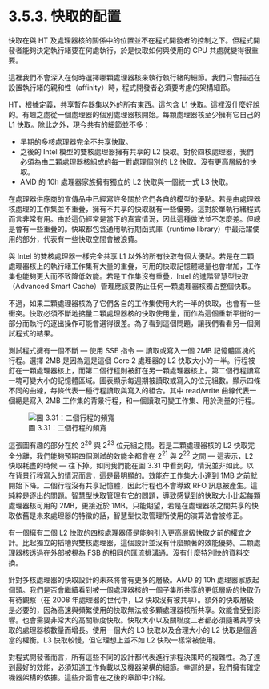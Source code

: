 # 3.5.3. 快取的配置

快取在與 HT 及處理器核的關係中的位置並不在程式開發者的控制之下。但程式開發者能夠決定執行緒要在何處執行，於是快取如何與使用的 CPU 共處就變得很重要。

這裡我們不會深入在何時選擇哪顆處理器核來執行執行緒的細節。我們只會描述在設置執行緒的親和性（affinity）時，程式開發者必須要考慮的架構細節。

HT，根據定義，共享暫存器集以外的所有東西。這包含 L1 快取。這裡沒什麼好說的。有趣之處從一個處理器的個別處理器核開始。每顆處理器核至少擁有它自己的 L1 快取。除此之外，現今共有的細節並不多：

* 早期的多核處理器完全不共享快取。
* 之後的 Intel 模型的雙核處理器擁有共享的 L2 快取。對於四核處理器，我們必須為由二顆處理器核組成的每一對處理個別的 L2 快取。沒有更高層級的快取。
* AMD 的 10h 處理器家族擁有獨立的 L2 快取與一個統一式 L3 快取。

在處理器供應商的宣傳品中已經寫許多關於它們各自的模型的優點。若是由處理器核處理的工作集並不重疊，擁有不共享的快取就有一些優勢。這對於單執行緒程式而言非常有用。由於這仍經常是當下的真實情況，因此這種做法並不怎麼差。但總是會有一些重疊的。快取都包含通用執行期函式庫（runtime library）中最活躍使用的部分，代表有一些快取空間會被浪費。

與 Intel 的雙核處理器一樣完全共享 L1 以外的所有快取有個大優點。若是在二顆處理器核上的執行緒工作集有大量的重疊，可用的快取記憶體總量也會增加，工作集也能夠更大而不致降低效能。若是工作集沒有重疊，Intel 的進階智慧型快取（Advanced Smart Cache）管理應該要防止任何一顆處理器核獨占整個快取。

不過，如果二顆處理器核為了它們各自的工作集使用大約一半的快取，也會有一些衝突。快取必須不斷地掂量二顆處理器核的快取使用量，而作為這個重新平衡的一部分而執行的逐出操作可能會選得很差。為了看到這個問題，讓我們看看另一個測試程式的結果。

測試程式擁有一個不斷 –– 使用 SSE 指令 –– 讀取或寫入一個 2MB 記憶體區塊的行程。選擇 2MB 是因為這是這個 Core 2 處理器的 L2 快取大小的一半。行程被釘在一顆處理器核上，而第二個行程則被釘在另一顆處理器核上。第二個行程讀寫一塊可變大小的記憶體區域。圖表顯示每週期被讀取或寫入的位元組數。顯示四條不同的曲線，每條代表一種行程讀取與寫入的組合。其中 read/write 曲線代表一個總是寫入 2MB 工作集的背景行程，和一個讀取可變工作集、用於測量的行程。

<figure>
  <img src="../../assets/figure-3.31.png" alt="圖 3.31：二個行程的頻寬">
  <figcaption>圖 3.31：二個行程的頻寬</figcaption>
</figure>

這張圖有趣的部分在於 2<sup>20</sup> 與 2<sup>23</sup> 位元組之間。若是二顆處理器核的 L2 快取完全分離，我們能夠預期四個測試的效能全都會在 2<sup>21</sup> 與 2<sup>22</sup> 之間 –– 這表示，L2 快取耗盡的時候 –– 往下掉。如同我們能在圖 3.31 中看到的，情況並非如此。以在背景行程寫入的情況而言，這是最明顯的。效能在工作集大小達到 1MB 之前就開始下降。二個行程沒有共享記憶體，因此行程也不會導致 RFO 訊息被產生。這純粹是逐出的問題。智慧型快取管理有它的問題，導致感覺到的快取大小比起每顆處理器核可用的 2MB，更接近於 1MB。只能期望，若是在處理器核之間共享的快取依舊是未來處理器的特徵的話，智慧型快取管理所使用的演算法會被修正。

有一個擁有二個 L2 快取的四核處理器僅是能夠引入更高層級快取之前的權宜之計。比起獨立的插槽與雙核處理器，這個設計並沒有什麼顯著的效能優勢。二顆處理器核透過在外部被視為 FSB 的相同的匯流排溝通。沒有什麼特別快的資料交換。

針對多核處理器的快取設計的未來將會有更多的層級。AMD 的 10h 處理器家族起個頭。我們是否會繼續看到被一個處理器核的一個子集所共享的更低層級的快取仍有待觀察（在 2008 年處理器的世代中，L2 快取沒有被共享）。額外的快取層級是必要的，因為高速與頻繁使用的快取無法被多顆處理器核所共享。效能會受到影響。也會需要非常大的高關聯度快取。快取大小以及關聯度二者都必須隨著共享快取的處理器核數量而增長。使用一個大的 L3 快取以及合理大小的 L2 快取是個適當的權衡。L3 快取較慢，但它理想上並不如 L2 快取一樣常被使用。

對程式開發者而言，所有這些不同的設計都代表進行排程決策時的複雜性。為了達到最好的效能，必須知道工作負載以及機器架構的細節。幸運的是，我們擁有確定機器架構的依據。這些介面會在之後的章節中介紹。

